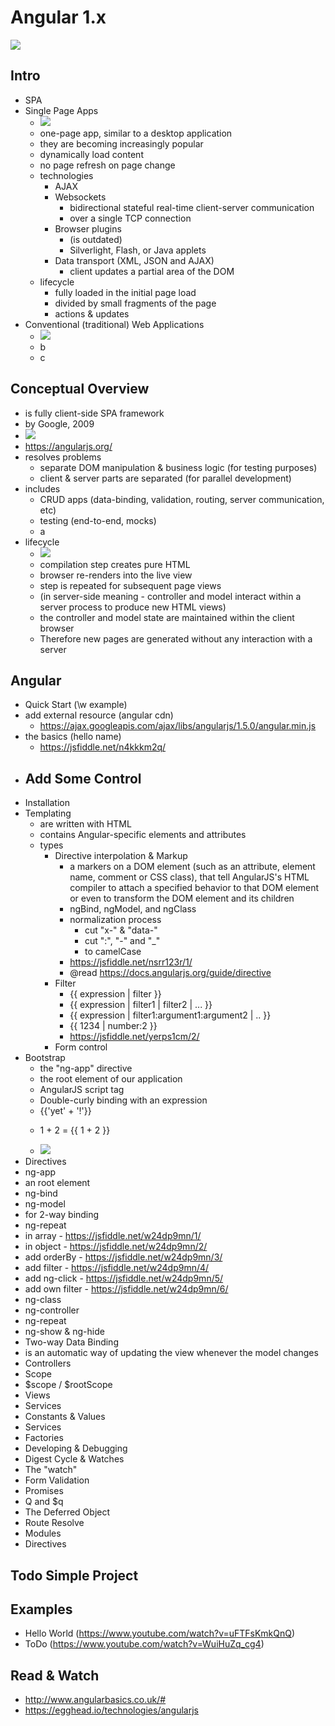 # Angular 1.x

![](http://new.tinygrab.com/7020c0e8b075dac69e0da439ec6ad3a3f18bcf6a01.png)

## Intro

- SPA
 - Single Page Apps
   - ![](https://msdn.microsoft.com/dynimg/IC690875.png)
    - one-page app, similar to a desktop application
    - they are becoming increasingly popular
    - dynamically load content
    - no page refresh on page change
    - technologies
      - AJAX
      - Websockets
        - bidirectional stateful real-time client-server communication
        - over a single TCP connection
      - Browser plugins
        - (is outdated)
        - Silverlight, Flash, or Java applets
      - Data transport (XML, JSON and AJAX)
        - client updates a partial area of the DOM
    - lifecycle
      - fully loaded in the initial page load
      - divided by small fragments of the page
      - actions & updates
 - Conventional (traditional) Web Applications
   - ![](http://codecompiled.codecompiled.netdna-cdn.com/wp-content/uploads/2015/04/HTML-APP-CACHE.png)
    - b
    - c

## Conceptual Overview
- is fully client-side SPA framework
- by Google, 2009
- ![](http://new.tinygrab.com/7020c0e8b009c1ab1600bcf42ef07b1ed32f40fb0e.png)
- https://angularjs.org/
- resolves problems
  - separate DOM manipulation & business logic (for testing purposes)
  - client & server parts are separated (for parallel development)
- includes
  - CRUD apps (data-binding, validation, routing, server communication, etc)
  - testing (end-to-end, mocks)
  - a
- lifecycle
  - ![](http://singlepageappbook.com/assets/overview.png)
   - compilation step creates pure HTML
   - browser re-renders into the live view
   - step is repeated for subsequent page views
   - (in server-side meaning - controller and model interact within a server process to produce new HTML views)
   - the controller and model state are maintained within the client browser
   - Therefore new pages are generated without any interaction with a server

## Angular
- Quick Start (\w example)
 - add external resource (angular cdn)
   - https://ajax.googleapis.com/ajax/libs/angularjs/1.5.0/angular.min.js
 - the basics (hello name)
   - https://jsfiddle.net/n4kkkm2q/
 - Add Some Control
   - 
- Installation
- Templating
  - are written with HTML
  - contains Angular-specific elements and attributes
  - types
    - Directive interpolation & Markup
      - a markers on a DOM element (such as an attribute, element name, comment or CSS class), that tell AngularJS's HTML compiler to attach a specified behavior to that DOM element or even to transform the DOM element and its children
      - ngBind, ngModel, and ngClass
      - normalization process
        - cut "x-" & "data-"
        - cut ":", "-" and "_"
        - to camelCase
      - https://jsfiddle.net/nsrr123r/1/
      - @read https://docs.angularjs.org/guide/directive
    - Filter
      - {{ expression | filter }}
      - {{ expression | filter1 | filter2 | ... }}
      - {{ expression | filter1:argument1:argument2 | .. }}
      - {{ 1234 | number:2 }}
      - https://jsfiddle.net/yerps1cm/2/
    - Form control
- Bootstrap
  - the "ng-app" directive
  - the root element of our application
  - AngularJS script tag
  - Double-curly binding with an expression
  - {{'yet' + '!'}}
  - <p>1 + 2 = {{ 1 + 2 }}</p>
  - ![](https://docs.angularjs.org/img/guide/concepts-startup.png)
- Directives
 - ng-app
  - an root element
 - ng-bind
 - ng-model
  - for 2-way binding
 - ng-repeat
  - in array - https://jsfiddle.net/w24dp9mn/1/
  - in object - https://jsfiddle.net/w24dp9mn/2/
  - add orderBy - https://jsfiddle.net/w24dp9mn/3/
  - add filter - https://jsfiddle.net/w24dp9mn/4/
  - add ng-click - https://jsfiddle.net/w24dp9mn/5/
  - add own filter - https://jsfiddle.net/w24dp9mn/6/
 - ng-class
 - ng-controller
 - ng-repeat
 - ng-show & ng-hide
- Two-way Data Binding
 - is an automatic way of updating the view whenever the model changes
- Controllers
- Scope
 - $scope / $rootScope
- Views
- Services
 - Constants & Values
 - Services
 - Factories
- Developing & Debugging
- Digest Cycle & Watches
 - The "watch"
- Form Validation
- Promises
 - Q and $q
 - The Deferred Object
 - Route Resolve
- Modules
- Directives

## Todo Simple Project


## Examples
- Hello World (https://www.youtube.com/watch?v=uFTFsKmkQnQ)
- ToDo (https://www.youtube.com/watch?v=WuiHuZq_cg4)

## Read & Watch
 - http://www.angularbasics.co.uk/#
 - https://egghead.io/technologies/angularjs
